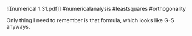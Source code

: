 ![[numerical 1.31.pdf]] #numericalanalysis #leastsquares #orthogonality 

Only thing I need to remember is that formula, which looks like G-S anyways.